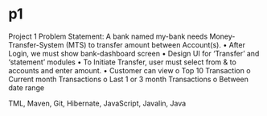 # p1
Project 1
Problem Statement: A bank named my-bank needs Money-Transfer-System (MTS) to transfer amount between Account(s). • After Login, we must show bank-dashboard screen • Design UI for ‘Transfer’ and ‘statement’ modules • To Initiate Transfer, user must select from & to accounts and enter amount. • Customer can view o Top 10 Transaction o Current month Transactions o Last 1 or 3 month Transactions o Between date range

TML, Maven, Git, Hibernate, JavaScript, Javalin, Java
